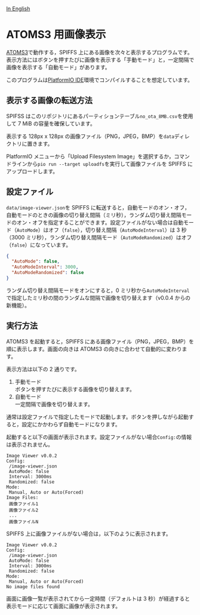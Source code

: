 [In English](README.md)

# ATOMS3 用画像表示

[ATOMS3](https://shop.m5stack.com/products/atoms3-dev-kit-w-0-85-inch-screen?variant=43676991258881)で動作する，SPIFFS 上にある画像を次々と表示するプログラムです。表示方法にはボタンを押すたびに画像を表示する「手動モード」と，一定間隔で画像を表示する「自動モード」があります。

このプログラムは[PlatformIO IDE](https://platformio.org/platformio-ide)環境でコンパイルすることを想定しています。

## 表示する画像の転送方法

SPIFSS はこのリポジトリにあるパーティションテーブル`no_ota_8MB.csv`を使用して 7 MiB の容量を確保しています。

表示する 128px x 128px の画像ファイル（PNG，JPEG，BMP）を`data`ディレクトリに置きます。

PlatformIO メニューから「Upload Filesystem Image」を選択するか，コマンドラインから`pio run --target uploadfs`を実行して画像ファイルを SPIFFS にアップロードします。

## 設定ファイル

`data/image-viewer.json`を SPIFFS に転送すると，自動モードのオン・オフ，自動モードのときの画像の切り替え間隔（ミリ秒），ランダム切り替え間隔モードのオン・オフを指定することができます。設定ファイルがない場合は自動モード（`AutoMode`）はオフ（`false`），切り替え間隔（`AutoModeInterval`）は 3 秒（3000 ミリ秒），ランダム切り替え間隔モード（`AutoModeRandomized`）はオフ（`false`）になっています。

```json
{
  "AutoMode": false,
  "AutoModeInterval": 3000,
  "AutoModeRandomized": false
}
```

ランダム切り替え間隔モードをオンにすると，0 ミリ秒から`AutoModeInterval`で指定したミリ秒の間のランダムな間隔で画像を切り替えます（v0.0.4 からの新機能）。

## 実行方法

ATOMS3 を起動すると，SPIFFS にある画像ファイル（PNG，JPEG，BMP）を順に表示します。画面の向きは ATOMS3 の向きに合わせて自動的に変わります。

表示方法は以下の 2 通りです。

1. 手動モード  
   ボタンを押すたびに表示する画像を切り替えます。
2. 自動モード  
   一定間隔で画像を切り替えます。

通常は設定ファイルで指定したモードで起動します。ボタンを押しながら起動すると，設定にかかわらず自動モードになります。

起動すると以下の画面が表示されます。設定ファイルがない場合`Config:`の情報は表示されません。

```text
Image Viewer v0.0.2
Config:
 /image-viewer.json
 AutoMode: false
 Interval: 3000ms
 Randomized: false
Mode:
 Manual, Auto or Auto(Forced)
Image Files:
 画像ファイル1
 画像ファイル2
 ...
 画像ファイルN
```

SPIFFS 上に画像ファイルがない場合は，以下のように表示されます。

```text
Image Viewer v0.0.2
Config:
 /image-viewer.json
 AutoMode: false
 Interval: 3000ms
 Randomized: false
Mode:
 Manual, Auto or Auto(Forced)
No image files found
```

画面に画像一覧が表示されてから一定時間（デフォルトは 3 秒）が経過すると表示モードに応じて画面に画像が表示されます。
